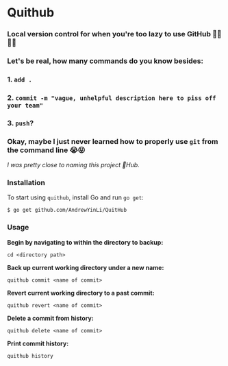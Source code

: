 # Quithub
### Local version control for when you're too lazy to use GitHub 🤷‍♀️🤷‍♂️
### Let's be real, how many commands do you know besides: 
### 1. `add .`
### 2. `commit -m "vague, unhelpful description here to piss off your team"`
### 3. `push`?
### Okay, maybe I just never learned how to properly use `git` from the command line 😭😝

*I was pretty close to naming this project 💩Hub.*

### Installation
To start using `quithub`, install Go and run `go get`:

`$ go get github.com/AndrewYinLi/QuitHub`

### Usage
**Begin by navigating to within the directory to backup:**

`cd <directory path>`

**Back up current working directory under a new name:**

`quithub commit <name of commit>`

**Revert current working directory to a past commit:**

`quithub revert <name of commit>`

**Delete a commit from history:**

`quithub delete <name of commit>`

**Print commit history:**

`quithub history`
